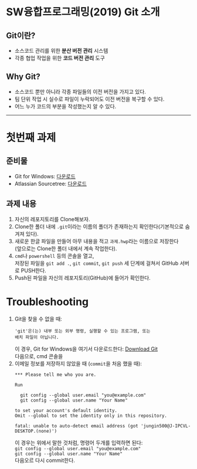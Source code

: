# SW융합프로그래밍(2019) Git 소개
## Git이란?
- 소스코드 관리를 위한 **분산 버전 관리** 시스템
- 각종 협업 작업을 위한 **코드 버전 관리** 도구
## Why Git?
- 소스코드 뿐만 아니라 각종 파일들의 이전 버전을 가지고 있다.
- 팀 단위 작업 시 실수로 파일이 누락되어도 이전 버전을 복구할 수 있다.
- 어느 누가 코드의 부분을 작성했는지 알 수 있다.

---
# 첫번째 과제
## 준비물
- Git for Windows: [다운로드](https://git-scm.com/)
- Atlassian Sourcetree: [다운로드](https://www.sourcetreeapp.com/)

## 과제 내용
1. 자신의 레포지토리를 Clone해보자.
2. Clone한 폴더 내에 `.git`이라는 이름의 폴더가 존재하는지 확인한다(기본적으로 숨겨져 있다).
3. 새로운 한글 파일을 만들어 아무 내용을 적고 `과제.hwp`라는 이름으로 저장한다  
(앞으로는 Clone한 폴더 내에서 계속 작업한다).
4. `cmd`나 `powershell` 등의 콘솔을 열고,  
저장된 파일을 `git add .`, `git commit`, `git push` 세 단계에 걸쳐서 GitHub 서버로 PUSH한다.
5. Push된 파일을 자신의 레포지토리(GitHub)에 들어가 확인한다.

# Troubleshooting
1. Git을 찾을 수 없을 때:
    ```
    'git'은(는) 내부 또는 외부 명령, 실행할 수 있는 프로그램, 또는
    배치 파일이 아닙니다.
    ```
    이 경우, Git for Windows을 여기서 다운로드한다: [Download Git](https://git-scm.com/)  
    다음으로, cmd 콘솔을 
2. 이메일 정보를 저장하지 않았을 때 (`commit`을 처음 했을 때):
    ```
    *** Please tell me who you are.

    Run

      git config --global user.email "you@example.com"
      git config --global user.name "Your Name"

    to set your account's default identity.
    Omit --global to set the identity only in this repository.

    fatal: unable to auto-detect email address (got 'jungin500@J-IPCVL-DESKTOP.(none)')
    ```
    이 경우는 위에서 말한 것처럼, 명령어 두개를 입력하면 된다:  
    `git config --global user.email "you@example.com"`  
    `git config --global user.name "Your Name"`  
    다음오르 다시 commit한다.
